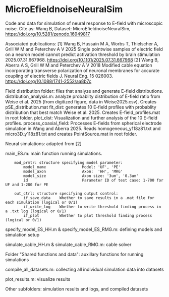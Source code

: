# MicroEfieldnoiseNeuralSim
Code and data for simulation of neural response to E-field with microscopic noise. Cite as: Wang B, Dataset: MicroEfieldnoiseNeuralSim, https://doi.org/10.5281/zenodo.16949817

Associated publications:
[1]  Wang B, Hussain M A, Worbs T, Thielscher A, Grill W M and Peterchev A V 2025 Single pointwise samples of electric field on a neuron model cannot predict activation threshold by brain stimulation 2025.07.31.667968. https://doi.org/10.1101/2025.07.31.667968 
[2]  Wang B, Aberra A S, Grill W M and Peterchev A V 2018 Modified cable equation incorporating transverse polarization of neuronal membranes for accurate coupling of electric fields J. Neural Eng. 15 026003. https://doi.org/10.1088/1741-2552/aa8b7c

Field distribution folder: files that analyze and generate E-field distributions.
	distribution_analysis.m: analyze probablity distribution of E-field ratio from Weise et al. 2025 (from digitized figure, data in Weise2025.csv). Creates pSE_distribution.mat
	fit_dist: generates 10 E-field profiles with probablity distribution that best match Weise et al. 2025. Creates E-field_profiles.mat in root folder.
	plot_dist: Visualization and further analysis of the 10 E-field profiles.
	process_coaxial_field: Processes E-fields from spherical electrode simulation in Wang and Aberra 2025. Reads homogeneous_y118z81.txt and micro3D_y118z81.txt and creates PointSource.mat in root folder.

Neural simulations: adapted from [2]

main_ES.m: main function running simulations.
		
		mod_prmtr: structure specifying model parameter:
			model_name                Model: 'UF', 'PE'
			model_axon                Axon:  'HH', 'MRG'
			model_size                Axon size: '3um', '0.3um'
			id                        Parameter ID of test case: 1-700 for UF and 1-280 for PE
		
		out_ctrl: structure specifying output control:
			if_save_data   	Whether to save results in a .mat file for each simulation (logical or 0/1)
			if_write_log  	Whether to write threshold finding process in a .txt log (logical or 0/1)
			if_plot        	Whether to plot threshold finding process (logical or 0/1)

specify_model_ES_HH.m & specify_model_ES_RMG.m: defining models and simulation setup

simulate_cable_HH.m & simulate_cable_RMG.m: cable solver

Folder "Shared functions and data": auxillary functions for running simulations

compile_all_datasets.m: collecting all individual simulation data into datasets

plot_results.m: visualize results

Other subfolders: simulation results and logs, and compiled datasets
